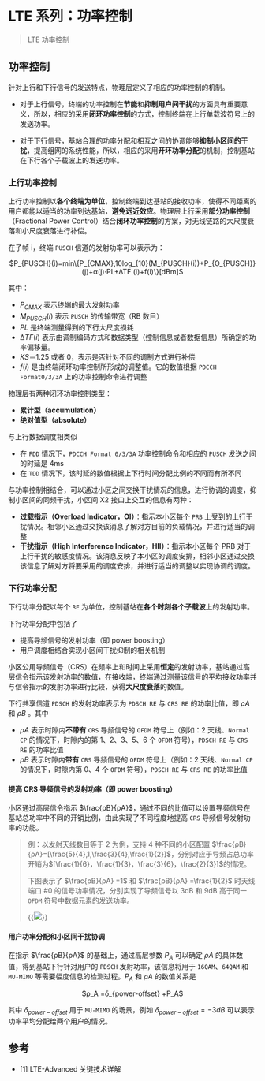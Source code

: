 # LTE 系列：功率控制


> LTE 功率控制

<!--more-->

## 功率控制

针对上行和下行信号的发送特点，物理层定义了相应的功率控制的机制。

- 对于上行信号，终端的功率控制在**节能**和**抑制用户间干扰**的方面具有重要意义，所以，相应的采用**闭环功率控制**的方式，控制终端在上行单载波符号上的发送功率。

- 对于下行信号，基站合理的功率分配和相互之间的协调能够**抑制小区间的干扰**，提高组网的系统性能，所以，相应的采用**开环功率分配**的机制，控制基站在下行各个子载波上的发送功率。

### 上行功率控制

上行功率控制以**各个终端为单位**，控制终端到达基站的接收功率，使得不同距离的用户都能以适当的功率到达基站，**避免远近效应**。物理层上行采用**部分功率控制**（Fractional Power Control）结合**闭环功率控制**的方案，对无线链路的大尺度衰落和小尺度衰落进行补偿。

在子帧 i，终端 `PUSCH` 信道的发射功率可以表示为：

<center>$P_{PUSCH}(i)=min\{P_{CMAX},10log_{10}(M_{PUSCH}(i))+P_{O_{PUSCH}} (j)+α(j)·PL+∆TF (i)+f(i)\}[dBm]$</center>

其中：

- $P_{CMAX}$ 表示终端的最大发射功率
- $M_{PUSCH}(i)$ 表示 `PUSCH` 的传输带宽（RB 数目）
- $PL$ 是终端测量得到的下行大尺度损耗
- $∆TF (i)$ 表示由调制编码方式和数据类型（控制信息或者数据信息）所确定的功率偏移量。
- $KS＝1.25$ 或者 0，表示是否针对不同的调制方式进行补偿
- $f(i)$ 是由终端闭环功率控制所形成的调整值。它的数值根据 `PDCCH Format0/3/3A` 上的功率控制命令进行调整

物理层有两种闭环功率控制类型：

- **累计型（accumulation）**
- **绝对值型（absolute）**

与上行数据调度相类似

- 在 `FDD` 情况下，`PDCCH Format 0/3/3A` 功率控制命令和相应的 `PUSCH` 发送之间的时延是 4ms
- 在 `TDD` 情况下，该时延的数值根据上下行时间分配比例的不同而有所不同

与功率控制相结合，可以通过小区之间交换干扰情况的信息，进行协调的调度，抑制小区间的同频干扰，小区间 X2 接口上交互的信息有两种：

- **过载指示（Overload Indicator，OI）**：指示本小区每个 `PRB` 上受到的上行干扰情况。相邻小区通过交换该消息了解对方目前的负载情况，并进行适当的调整
- **干扰指示（High Interference Indicator，HII）**：指示本小区每个 PRB 对于上行干扰的敏感度情况。该消息反映了本小区的调度安排，相邻小区通过交换该信息了解对方将要采用的调度安排，并进行适当的调整以实现协调的调度。

### 下行功率分配

下行功率分配以每个 `RE` 为单位，控制基站在**各个时刻各个子载波**上的发射功率。

下行功率分配中包括了

- 提高导频信号的发射功率（即 power boosting）
- 用户调度相结合实现小区间干扰抑制的相关机制

小区公用导频信号（CRS）在频率上和时间上采用**恒定**的发射功率，基站通过高层信令指示该发射功率的数值，在接收端，终端通过测量该信号的平均接收功率并与信令指示的发射功率进行比较，获得**大尺度衰落**的数值。

下行共享信道 `PDSCH` 的发射功率表示为 `PDSCH RE` 与 `CRS RE` 的功率比值，即 $ρA$ 和 $ρB$ 。其中

- $ρA$ 表示时隙内**不带有** `CRS` 导频信号的 `OFDM` 符号上（例如：2 天线、`Normal CP` 的情况下，时隙内的第 1、2、3、5、6 个 `OFDM` 符号），`PDSCH RE` 与 `CRS RE` 的功率比值
- $ρB$ 表示时隙内**带有** `CRS` 导频信号的 `OFDM` 符号上（例如：2 天线、`Normal CP` 的情况下，时隙内第 0、4 个 `OFDM` 符号），`PDSCH RE` 与 `CRS RE` 的功率比值

#### 提高 CRS 导频信号的发射功率（即 power boosting）

小区通过高层信令指示 $\frac{ρB}{ρA}$，通过不同的比值可以设置导频信号在基站总功率中不同的开销比例，由此实现了不同程度地提高 `CRS` 导频信号发射功率的功能。

> 例：以发射天线数目等于 2 为例，支持 4 种不同的小区配置 $\frac{ρB}{ρA}=[\frac{5}{4},1,\frac{3}{4},\frac{1}{2}]$，分别对应于导频占总功率开销为$[\frac{1}{6}，\frac{1}{3}，\frac{3}{6}，\frac{2}{3}]$的情况。
>
> 下图表示了 $\frac{ρB}{ρA} =1$ 和 $\frac{ρB}{ρA} =\frac{1}{2}$ 时天线端口 #0 的信号功率情况，分别实现了导频信号以 3dB 和 9dB 高于同一 `OFDM` 符号中数据元素的发送功率。
>
> {{<image src="https://fastly.jsdelivr.net/gh/techkoala/techkoala.github.io@master/images/WirelessCommunication/LTE/LTE_Physical_Layer/LTE_physical_layer_43.webp" caption="两种情况下天线端口 #0 的信号功率">}}

#### 用户功率分配和小区间干扰协调

在指示 $\frac{ρB}{ρA}$ 的基础上，通过高层参数 $P_A$ 可以确定 $ρA$ 的具体数值，得到基站下行针对用户的 `PDSCH` 发射功率，该信息将用于 `16QAM`、`64QAM` 和 `MU-MIMO` 等需要幅度信息的检测过程。$P_A$ 和 $ρA$ 的数值关系是

<center>$ρ_A =δ_{power-offset} +P_A$</center>

其中 $δ_{power-offset}$ 用于 `MU-MIMO` 的场景，例如 $δ_{power-offset} =−3dB$ 可以表示功率平均分配给两个用户的情况。

## 参考

- [1] LTE-Advanced 关键技术详解

